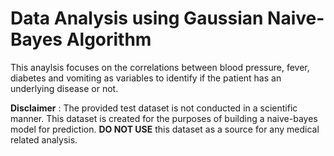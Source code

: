 # Data Analysis using Gaussian Naive-Bayes Algorithm

This anaylsis focuses on the correlations between blood pressure, fever, diabetes and vomiting as variables to identify if the patient has an underlying disease or not.

**Disclaimer** : The provided test dataset is not conducted in a scientific manner. This dataset is created for the purposes of building a naive-bayes model for prediction. **DO NOT USE** this dataset as a source for any medical related analysis.
